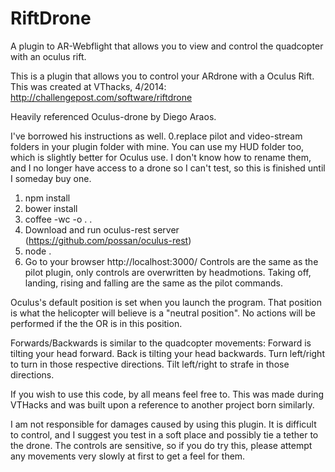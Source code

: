 RiftDrone
====================

A plugin to AR-Webflight that allows you to view and control the quadcopter with an oculus rift.

This is a plugin that allows you to control your ARdrone with a Oculus Rift. This was created at VThacks, 4/2014: http://challengepost.com/software/riftdrone

Heavily referenced Oculus-drone by Diego Araos.

I've borrowed his instructions as well.
0.replace pilot and video-stream folders in your plugin folder with mine. You can use my HUD folder too, which is slightly better for Oculus use.
I don't know how to rename them, and I no longer have access to a drone so I can't test, so this is finished until I someday buy one. 
1. npm install
2. bower install
3. coffee -wc -o . .
4. Download and run oculus-rest server (https://github.com/possan/oculus-rest)
5. node .
6. Go to your browser http://localhost:3000/
Controls are the same as the pilot plugin, only controls are overwritten by headmotions. 
Taking off, landing, rising and falling are the same as the pilot commands.

Oculus's default position is set when you launch the program. That position is what the helicopter will believe is a "neutral position". No actions will be performed if the
the OR is in this position.

Forwards/Backwards is similar to the quadcopter movements:
Forward is tilting your head forward.
Back is tilting your head backwards.
Turn left/right to turn in those respective directions.
Tilt left/right to strafe in those directions.

If you wish to use this code, by all means feel free to. This was made during VTHacks and was built upon a reference to another project born similarly.

I am not responsible for damages caused by using this plugin. It is difficult to control, and I suggest you test in a soft place and possibly tie a tether to the drone.
The controls are sensitive, so if you do try this, please attempt any movements very slowly at first to get a feel for them.